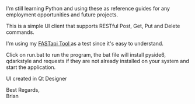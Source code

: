 I'm still learning Python and using these as reference guides for any employment opportunities and future projects.

This is a simple UI client that supports RESTful Post, Get, Put and Delete commands.

I'm using my [FASTapi Tool ](https://https://github.com/BrianHammond/FAST_API_Tool) as a test since it's easy to understand.

Click on run.bat to run the program, the bat file will install pyside6, qdarkstyle and requests if they are not already installed on your system and start the application.

UI created in Qt Designer

Best Regards,<br/>
Brian
